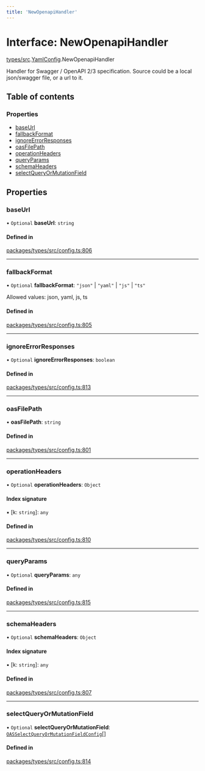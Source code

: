 ```yaml
---
title: 'NewOpenapiHandler'
---
```


# Interface: NewOpenapiHandler

[types/src](../modules/types_src).[YamlConfig](../modules/types_src.YamlConfig).NewOpenapiHandler

Handler for Swagger / OpenAPI 2/3 specification. Source could be a local json/swagger file, or a url to it.

## Table of contents

### Properties

- [baseUrl](types_src.YamlConfig.NewOpenapiHandler#baseurl)
- [fallbackFormat](types_src.YamlConfig.NewOpenapiHandler#fallbackformat)
- [ignoreErrorResponses](types_src.YamlConfig.NewOpenapiHandler#ignoreerrorresponses)
- [oasFilePath](types_src.YamlConfig.NewOpenapiHandler#oasfilepath)
- [operationHeaders](types_src.YamlConfig.NewOpenapiHandler#operationheaders)
- [queryParams](types_src.YamlConfig.NewOpenapiHandler#queryparams)
- [schemaHeaders](types_src.YamlConfig.NewOpenapiHandler#schemaheaders)
- [selectQueryOrMutationField](types_src.YamlConfig.NewOpenapiHandler#selectqueryormutationfield)

## Properties

### baseUrl

• `Optional` **baseUrl**: `string`

#### Defined in

[packages/types/src/config.ts:806](https://github.com/Urigo/graphql-mesh/blob/master/packages/types/src/config.ts#L806)

___

### fallbackFormat

• `Optional` **fallbackFormat**: ``"json"`` \| ``"yaml"`` \| ``"js"`` \| ``"ts"``

Allowed values: json, yaml, js, ts

#### Defined in

[packages/types/src/config.ts:805](https://github.com/Urigo/graphql-mesh/blob/master/packages/types/src/config.ts#L805)

___

### ignoreErrorResponses

• `Optional` **ignoreErrorResponses**: `boolean`

#### Defined in

[packages/types/src/config.ts:813](https://github.com/Urigo/graphql-mesh/blob/master/packages/types/src/config.ts#L813)

___

### oasFilePath

• **oasFilePath**: `string`

#### Defined in

[packages/types/src/config.ts:801](https://github.com/Urigo/graphql-mesh/blob/master/packages/types/src/config.ts#L801)

___

### operationHeaders

• `Optional` **operationHeaders**: `Object`

#### Index signature

▪ [k: `string`]: `any`

#### Defined in

[packages/types/src/config.ts:810](https://github.com/Urigo/graphql-mesh/blob/master/packages/types/src/config.ts#L810)

___

### queryParams

• `Optional` **queryParams**: `any`

#### Defined in

[packages/types/src/config.ts:815](https://github.com/Urigo/graphql-mesh/blob/master/packages/types/src/config.ts#L815)

___

### schemaHeaders

• `Optional` **schemaHeaders**: `Object`

#### Index signature

▪ [k: `string`]: `any`

#### Defined in

[packages/types/src/config.ts:807](https://github.com/Urigo/graphql-mesh/blob/master/packages/types/src/config.ts#L807)

___

### selectQueryOrMutationField

• `Optional` **selectQueryOrMutationField**: [`OASSelectQueryOrMutationFieldConfig`](types_src.YamlConfig.OASSelectQueryOrMutationFieldConfig)[]

#### Defined in

[packages/types/src/config.ts:814](https://github.com/Urigo/graphql-mesh/blob/master/packages/types/src/config.ts#L814)

